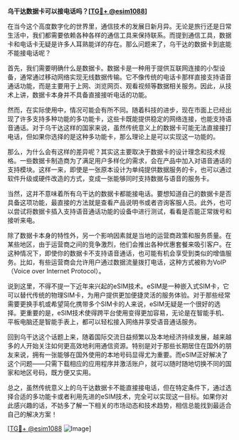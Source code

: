**乌干达数据卡可以接电话吗？[[TG💪+ @esim1088](https://t.me/s/esim1088)]**

在当今这个高度数字化的世界里，通信技术的发展日新月异。无论是旅行还是日常生活中，我们都需要依赖各种各样的通信工具来保持联系。而提到通信工具，数据卡和电话卡无疑是许多人耳熟能详的存在。那么问题来了，乌干达的数据卡到底能不能接电话呢？

首先，我们需要明确什么是数据卡。数据卡是一种用于提供互联网连接的小型设备，通常通过移动网络实现无线数据传输。它不像传统的电话卡那样直接支持语音通话功能，而是主要用于上网、浏览网页、观看视频等数据相关服务。因此，从技术上讲，数据卡本身并不具备直接接听电话的功能。

然而，在实际使用中，情况可能会有所不同。随着科技的进步，现在市面上已经出现了许多支持多种功能的多功能卡，这些卡既能提供稳定的网络连接，也能支持语音通话。对于乌干达这样的国家来说，虽然传统意义上的数据卡可能无法直接接打电话，但如果你选择的是这种多功能卡，那么理论上是可以实现这一功能的。

那么，为什么会有这样的差异呢？其实这主要取决于数据卡的设计理念和技术规格。一些数据卡制造商为了满足用户多样化的需求，会在产品中加入对语音通话的支持模块。这样一来，即使是一张原本设计为单纯提供数据服务的卡，也可以通过软件升级或硬件改造的方式，变成一张能够同时支持数据与语音的服务卡。

当然，这并不意味着所有乌干达的数据卡都能接电话。要想知道自己的数据卡是否具备这项功能，最直接的方法就是查看产品说明书或者咨询客服人员。此外，也可以尝试将数据卡插入支持语音通话功能的设备中进行测试，看看是否能正常拨号和接听来电。

除了数据卡本身的特性外，另一个影响因素就是当地的运营商政策和服务质量。在某些地区，由于运营商之间的竞争激烈，他们会推出各种优惠套餐来吸引客户。在这种情况下，即使你的数据卡不支持语音通话，也可能有机会享受到类似的增值服务。比如，有些运营商会允许用户通过数据流量拨打电话，这种方式被称为VoIP（Voice over Internet Protocol）。

说到这里，不得不提一下近年来兴起的eSIM技术。eSIM是一种嵌入式SIM卡，它可以替代传统的物理SIM卡，为用户提供更加便捷灵活的服务体验。对于那些经常需要更换手机或希望简化携带多个SIM卡的人来说，eSIM无疑是一个很好的选择。更重要的是，eSIM技术使得跨平台使用变得更加容易，无论是在智能手机、平板电脑还是智能手表上，都可以轻松接入网络并享受语音通话服务。

回到乌干达这个话题上来，随着国际交流日益频繁以及本地经济持续发展，越来越多的人开始关注如何更高效地利用通信资源。特别是对于那些长期居住在国外的朋友来说，拥有一张能够在国外使用的本地号码显得尤为重要。而eSIM正好解决了这个问题——只需下载相应的应用程序并激活账户，就可以随时随地切换不同的国家和地区号码，既方便又实用。

总之，虽然传统意义上的乌干达数据卡不能直接接电话，但在特定条件下，通过选择合适的多功能卡或者利用先进的eSIM技术，完全可以实现这一目标。如果你对此感兴趣的话，不妨多了解一下相关的市场动态和技术趋势，相信总能找到最适合自己的解决方案！

[[TG💪+ @esim1088](https://t.me/s/esim1088) ![Image](https://i.postimg.cc/4NQfJmqS/Snipaste-2025-05-13-00-14-12.png)]